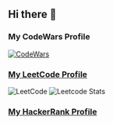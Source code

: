 ## Hi there 👋

### My CodeWars Profile
[![CodeWars](https://www.codewars.com/users/Arstol/badges/small)](https://www.codewars.com/users/Arstol)

### [My LeetCode Profile](https://leetcode.com/arseniit/)
![LeetCode](https://leetcode-badge-sage.vercel.app/badge/arseniit?theme={light})
![Leetcode Stats](https://leetcard.jacoblin.cool/arseniit?ext=heatmap)

### [My HackerRank Profile](https://www.hackerrank.com/profile/arstjob)

<!--
**ArseniiT/ArseniiT** is a ✨ _special_ ✨ repository because its `README.md` (this file) appears on your GitHub profile.

Here are some ideas to get you started:

- 🔭 I’m currently working on ...
- 🌱 I’m currently learning ...
- 👯 I’m looking to collaborate on ...
- 🤔 I’m looking for help with ...
- 💬 Ask me about ...
- 📫 How to reach me: ...
- 😄 Pronouns: ...
- ⚡ Fun fact: ...
-->
